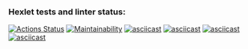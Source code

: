 ### Hexlet tests and linter status:
[![Actions Status](https://github.com/ashot-manovyan/python-project-49/actions/workflows/hexlet-check.yml/badge.svg)](https://github.com/ashot-manovyan/python-project-49/actions)
[![Maintainability](https://api.codeclimate.com/v1/badges/e777fc35d670bfdd254c/maintainability)](https://codeclimate.com/github/ashot-manovyan/python-project-49/maintainability)
[![asciicast](https://asciinema.org/a/RSIeyZ3MS6ePvcKxAs9qVsP1H.svg)](https://asciinema.org/a/RSIeyZ3MS6ePvcKxAs9qVsP1H)
[![asciicast](https://asciinema.org/a/nWp0SXkr2kXU0nzgcMlJFh3ke.svg)](https://asciinema.org/a/nWp0SXkr2kXU0nzgcMlJFh3ke)
[![asciicast](https://asciinema.org/a/QkwImNwOPUzSx3g3at8QEQog8.svg)](https://asciinema.org/a/QkwImNwOPUzSx3g3at8QEQog8)
[![asciicast](https://asciinema.org/a/IUouwRh9nbdhvzBBKCUOKacYd.svg)](https://asciinema.org/a/IUouwRh9nbdhvzBBKCUOKacYd)
